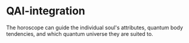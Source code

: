 # QAI-integration
 The horoscope can guide the individual soul's attributes, quantum body tendencies, and which quantum universe they are suited to.
